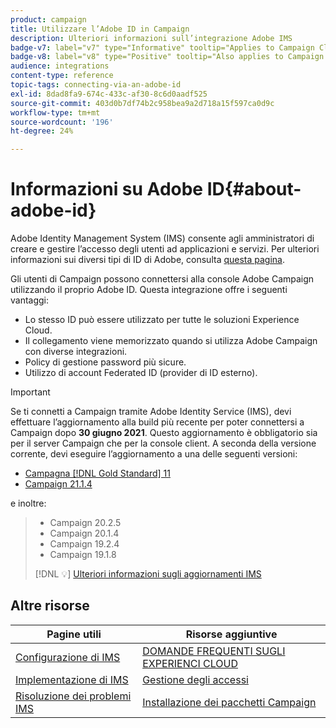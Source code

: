 ```yaml
---
product: campaign
title: Utilizzare l’Adobe ID in Campaign
description: Ulteriori informazioni sull’integrazione Adobe IMS
badge-v7: label="v7" type="Informative" tooltip="Applies to Campaign Classic v7"
badge-v8: label="v8" type="Positive" tooltip="Also applies to Campaign v8"
audience: integrations
content-type: reference
topic-tags: connecting-via-an-adobe-id
exl-id: 8dad8fa9-674c-433c-af30-8c6d0aadf525
source-git-commit: 403d0b7df74b2c958bea9a2d718a15f597ca0d9c
workflow-type: tm+mt
source-wordcount: '196'
ht-degree: 24%

---
```


# Informazioni su Adobe ID{#about-adobe-id}



Adobe Identity Management System (IMS) consente agli amministratori di creare e gestire l’accesso degli utenti ad applicazioni e servizi. Per ulteriori informazioni sui diversi tipi di ID di Adobe, consulta [questa pagina](https://helpx.adobe.com/enterprise/using/identity.html).

Gli utenti di Campaign possono connettersi alla console Adobe Campaign utilizzando il proprio Adobe ID. Questa integrazione offre i seguenti vantaggi:

* Lo stesso ID può essere utilizzato per tutte le soluzioni Experience Cloud.
* Il collegamento viene memorizzato quando si utilizza Adobe Campaign con diverse integrazioni.
* Policy di gestione password più sicure.
* Utilizzo di account Federated ID (provider di ID esterno).


>[!IMPORTANT]
>
>Se ti connetti a Campaign tramite Adobe Identity Service (IMS), devi effettuare l’aggiornamento alla build più recente per poter connettersi a Campaign dopo **30 giugno 2021**. Questo aggiornamento è obbligatorio sia per il server Campaign che per la console client. A seconda della versione corrente, devi eseguire l’aggiornamento a una delle seguenti versioni:
>
> * [Campagna [!DNL Gold Standard] 11](../../rn/using/gold-standard.md)
> * [Campaign 21.1.4](../../rn/using/latest-release.md)

e inoltre:

> * Campaign 20.2.5
> * Campaign 20.1.4
> * Campaign 19.2.4
> * Campaign 19.1.8
>
> [!DNL :bulb:] [Ulteriori informazioni sugli aggiornamenti IMS](../../technotes/using/ims-updates.md)
>

## Altre risorse

| Pagine utili | Risorse aggiuntive |
|---|---|
| [Configurazione di IMS](../../integrations/using/configuring-ims.md) | [DOMANDE FREQUENTI SUGLI EXPERIENCI CLOUD](https://experienceleague.adobe.com/docs/core-services/interface/manage-users-and-products/faq.html) |
| [Implementazione di IMS](../../integrations/using/implementing-ims.md) | [Gestione degli accessi](../../platform/using/access-management.md) |
| [Risoluzione dei problemi IMS](../../integrations/using/ims-troubleshooting.md) | [Installazione dei pacchetti Campaign](../../installation/using/installing-campaign-standard-packages.md) |
